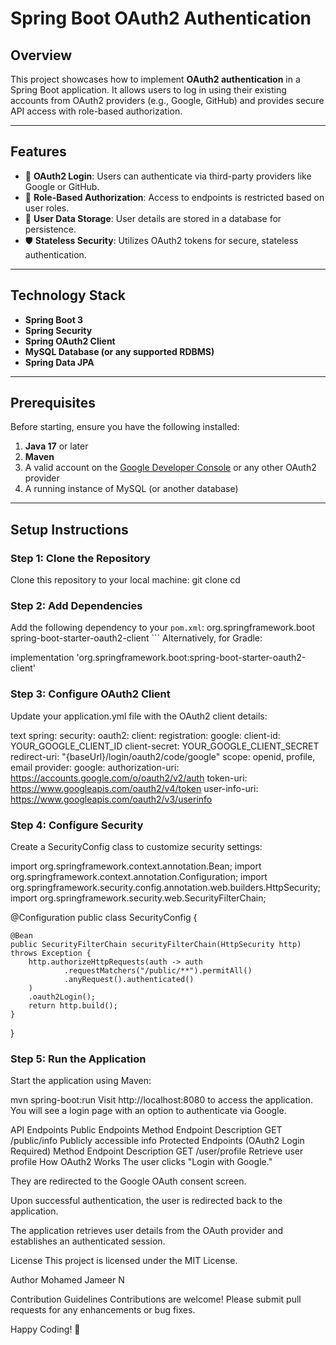 # Spring Boot OAuth2 Authentication

## Overview

This project showcases how to implement **OAuth2 authentication** in a Spring Boot application. It allows users to log in using their existing accounts from OAuth2 providers (e.g., Google, GitHub) and provides secure API access with role-based authorization.

---

## Features

- 🔐 **OAuth2 Login**: Users can authenticate via third-party providers like Google or GitHub.
- 🎯 **Role-Based Authorization**: Access to endpoints is restricted based on user roles.
- 📂 **User Data Storage**: User details are stored in a database for persistence.
- 🛡️ **Stateless Security**: Utilizes OAuth2 tokens for secure, stateless authentication.

---

## Technology Stack

- **Spring Boot 3**
- **Spring Security**
- **Spring OAuth2 Client**
- **MySQL Database (or any supported RDBMS)**
- **Spring Data JPA**

---

## Prerequisites

Before starting, ensure you have the following installed:

1. **Java 17** or later
2. **Maven**
3. A valid account on the [Google Developer Console](https://console.developers.google.com/) or any other OAuth2 provider
4. A running instance of MySQL (or another database)

---

## Setup Instructions

### Step 1: Clone the Repository
Clone this repository to your local machine:
git clone <repository-url>
cd <project-directory>

### Step 2: Add Dependencies
Add the following dependency to your `pom.xml`:
<dependency> <groupId>org.springframework.boot</groupId> <artifactId>spring-boot-starter-oauth2-client</artifactId> </dependency> ```
Alternatively, for Gradle:

implementation 'org.springframework.boot:spring-boot-starter-oauth2-client'

### Step 3: Configure OAuth2 Client
Update your application.yml file with the OAuth2 client details:

text
spring:
  security:
    oauth2:
      client:
        registration:
          google:
            client-id: YOUR_GOOGLE_CLIENT_ID
            client-secret: YOUR_GOOGLE_CLIENT_SECRET
            redirect-uri: "{baseUrl}/login/oauth2/code/google"
            scope: openid, profile, email
        provider:
          google:
            authorization-uri: https://accounts.google.com/o/oauth2/v2/auth
            token-uri: https://www.googleapis.com/oauth2/v4/token
            user-info-uri: https://www.googleapis.com/oauth2/v3/userinfo
### Step 4: Configure Security
Create a SecurityConfig class to customize security settings:

import org.springframework.context.annotation.Bean;
import org.springframework.context.annotation.Configuration;
import org.springframework.security.config.annotation.web.builders.HttpSecurity;
import org.springframework.security.web.SecurityFilterChain;

@Configuration
public class SecurityConfig {

    @Bean
    public SecurityFilterChain securityFilterChain(HttpSecurity http) throws Exception {
        http.authorizeHttpRequests(auth -> auth
                .requestMatchers("/public/**").permitAll()
                .anyRequest().authenticated()
        )
        .oauth2Login();
        return http.build();
    }
}

### Step 5: Run the Application
Start the application using Maven:

mvn spring-boot:run
Visit http://localhost:8080 to access the application. You will see a login page with an option to authenticate via Google.

API Endpoints
Public Endpoints
Method	Endpoint	Description
GET	/public/info	Publicly accessible info
Protected Endpoints (OAuth2 Login Required)
Method	Endpoint	Description
GET	/user/profile	Retrieve user profile
How OAuth2 Works
The user clicks "Login with Google."

They are redirected to the Google OAuth consent screen.

Upon successful authentication, the user is redirected back to the application.

The application retrieves user details from the OAuth provider and establishes an authenticated session.

License
This project is licensed under the MIT License.

Author
Mohamed Jameer N

Contribution Guidelines
Contributions are welcome! Please submit pull requests for any enhancements or bug fixes.

Happy Coding! 🚀
